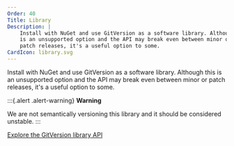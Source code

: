 ```yaml
---
Order: 40
Title: Library
Description: |
    Install with NuGet and use GitVersion as a software library. Although this
    is an unsupported option and the API may break even between minor or
    patch releases, it's a useful option to some.
CardIcon: library.svg
---
```


Install with NuGet and use GitVersion as a software library. Although this
is an unsupported option and the API may break even between minor or
patch releases, it's a useful option to some.

:::{.alert .alert-warning}
**Warning**

We are not semantically versioning this library and it should be considered
unstable.
:::

<a href="/api" class="btn btn-primary">Explore the GitVersion library API</a>
